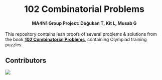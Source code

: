 <h1 align="center">
  102 Combinatorial Problems
</h1>

<h4 align="center">
  MA4N1 Group Project: Doğukan T, Kit L, Musab G
</h4>

This repository contains lean proofs of several problems & solutions from the book [**102 Combinatorial Problems**](https://github.com/mgsium/102_comb_lean/files/13113629/102-combinatorial-problems.pdf), containing Olympiad training puzzles.

## Contributors

<a href="https://github.com/mgsium/102_comb_lean/graphs/contributors">
  <img src="https://contrib.rocks/image?repo=mgsium/102_comb_lean" />
</a>
